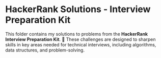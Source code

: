 # HackerRank Solutions - Interview Preparation Kit

This folder contains my solutions to problems from the **HackerRank Interview Preparation Kit**. 💼 These challenges are designed to sharpen skills in key areas needed for technical interviews, including algorithms, data structures, and problem-solving.
